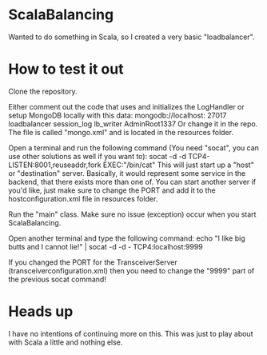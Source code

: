 # ScalaBalancing

Wanted to do something in Scala, so I created a very basic "loadbalancer".

# How to test it out

Clone the repository.

Either comment out the code that uses and initializes the LogHandler or setup MongoDB locally with this data:
<url>mongodb://localhost:</url>
<port>27017</port>
<database>loadbalancer</database>
<collection>session_log</collection>
<user>lb_writer</user>
<secret>AdminRoot1337</secret>
Or change it in the repo. The file is called "mongo.xml" and is located in the resources folder.

Open a terminal and run the following command (You need "socat", you can use other solutions as well if you want to):
socat -d -d TCP4-LISTEN:8001,reuseaddr,fork EXEC:"/bin/cat"
This will just start up a "host" or "destination" server. Basically, it would represent some service in the backend,
that there exists more than one of.
You can start another server if you'd like, just make sure to change the PORT and add it to the hostconfiguration.xml
file in resources folder.

Run the "main" class.
Make sure no issue (exception) occur when you start ScalaBalancing.

Open another terminal and type the following command:
echo "I like big butts and I cannot lie!" | socat -d -d - TCP4:localhost:9999

If you changed the PORT for the TransceiverServer (transceiverconfiguration.xml) then you need to change the "9999" part
of the previous socat command!

# Heads up

I have no intentions of continuing more on this. This was just to play about with Scala a little and nothing else.
